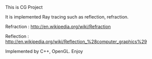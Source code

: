 This is CG Project

It is implemented Ray tracing such as reflection, refraction.

Refraction : http://en.wikipedia.org/wiki/Refraction

Reflection : http://en.wikipedia.org/wiki/Reflection_%28computer_graphics%29

Implemented by C++, OpenGL. Enjoy

